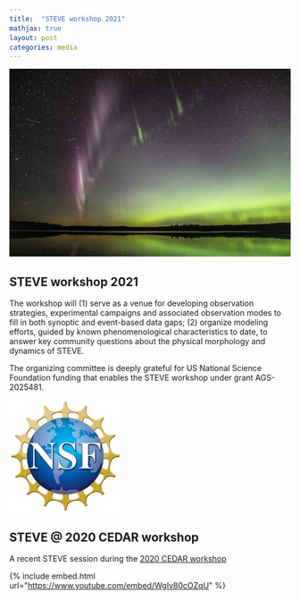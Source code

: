 ```yaml
---
title:  "STEVE workshop 2021"
mathjax: true
layout: post
categories: media
---
```


![STEVE](/assets/steve_cover.jpeg)


## STEVE workshop 2021

The workshop will (1) serve as a venue for developing observation strategies, experimental campaigns and associated observation modes to fill in both synoptic and event-based data gaps; (2) organize modeling efforts, guided by known phenomenological characteristics to date, to answer key community questions about the physical morphology and dynamics of STEVE.

The organizing committee is deeply grateful for US National Science Foundation funding that enables the STEVE workshop under grant AGS-2025481.

![NSF](/assets/nsf_logo_small.png)


## STEVE @ 2020 CEDAR workshop

A recent STEVE session during the [2020 CEDAR workshop](https://cedarweb.vsp.ucar.edu/wiki/index.php/2020_Workshop:Main)

{% include embed.html url="https://www.youtube.com/embed/WgIv80cOZqU" %}
